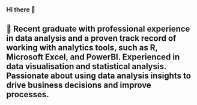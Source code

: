 ### Hi there 👋
## 🌱 Recent graduate with professional experience in data analysis and a proven track record of working with analytics tools, such as R, Microsoft Excel, and PowerBI. Experienced in data visualisation and statistical analysis. Passionate about using data analysis insights to drive business decisions and improve processes.


<!--
**yche0537/yche0537** is a ✨ _special_ ✨ repository because its `README.md` (this file) appears on your GitHub profile.




